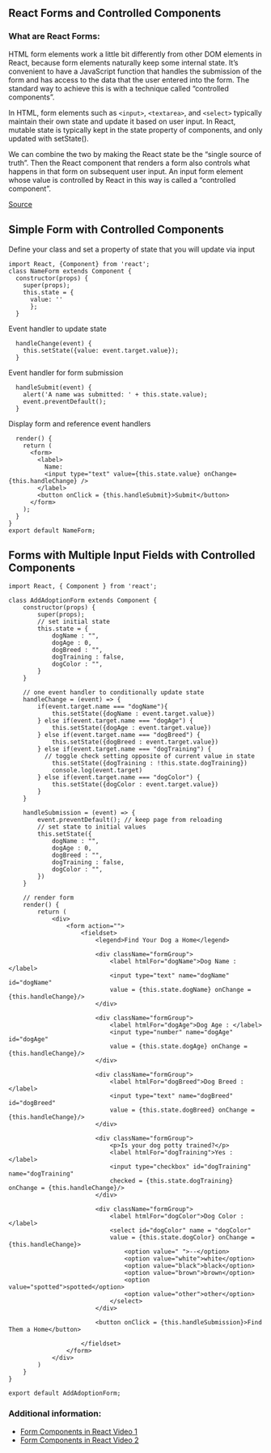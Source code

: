 ## React Forms and Controlled Components

### What are React Forms:
HTML form elements work a little bit differently from other DOM elements in React, because form elements naturally keep some internal state.  It’s convenient to have a JavaScript function that handles the submission of the form and has access to the data that the user entered into the form. The standard way to achieve this is with a technique called “controlled components”.

In HTML, form elements such as `<input>`, `<textarea>`, and `<select>` typically maintain their own state and update it based on user input. In React, mutable state is typically kept in the state property of components, and only updated with setState().

We can combine the two by making the React state be the “single source of truth”. Then the React component that renders a form also controls what happens in that form on subsequent user input. An input form element whose value is controlled by React in this way is called a “controlled component”.

[Source](https://reactjs.org/docs/forms.html)
## Simple Form with Controlled Components
Define your class and set a property of state that you will update via input 
```JSX
import React, {Component} from 'react';
class NameForm extends Component {
  constructor(props) {
    super(props);
    this.state = {
      value: ''
      };
  }
```
Event handler to update state
``` JSX
  handleChange(event) {
    this.setState({value: event.target.value});
  }
```
Event handler for form submission
```JSX
  handleSubmit(event) {
    alert('A name was submitted: ' + this.state.value);
    event.preventDefault();
  }
```
Display form and reference event handlers
```JSX
  render() {
    return (
      <form>
        <label>
          Name:
          <input type="text" value={this.state.value} onChange={this.handleChange} />
        </label>
        <button onClick = {this.handleSubmit}>Submit</button>
      </form>
    );
  }
}
export default NameForm;
```

## Forms with Multiple Input Fields with Controlled Components
```JSX
import React, { Component } from 'react';

class AddAdoptionForm extends Component {
    constructor(props) {
        super(props);
        // set initial state
        this.state = {
            dogName : "",
            dogAge : 0,
            dogBreed : "",
            dogTraining : false,
            dogColor : "",
        }
    }

    // one event handler to conditionally update state
    handleChange = (event) => {
        if(event.target.name === "dogName"){
            this.setState({dogName : event.target.value})
        } else if(event.target.name === "dogAge") {
            this.setState({dogAge : event.target.value})
        } else if(event.target.name === "dogBreed") {
            this.setState({dogBreed : event.target.value})
        } else if(event.target.name === "dogTraining") {
          // toggle check setting opposite of current value in state
            this.setState({dogTraining : !this.state.dogTraining}) 
            console.log(event.target)
        } else if(event.target.name === "dogColor") {
            this.setState({dogColor : event.target.value})
        }
    }

    handleSubmission = (event) => {
        event.preventDefault(); // keep page from reloading
        // set state to initial values
        this.setState({
            dogName : "",
            dogAge : 0,
            dogBreed : "",
            dogTraining : false,
            dogColor : "",
        })
    }

    // render form
    render() {
        return (
            <div>
                <form action="">
                    <fieldset>
                        <legend>Find Your Dog a Home</legend>

                        <div className="formGroup">
                            <label htmlFor="dogName">Dog Name : </label>
                            <input type="text" name="dogName" id="dogName" 
                            value = {this.state.dogName} onChange = {this.handleChange}/>
                        </div>

                        <div className="formGroup">
                            <label htmlFor="dogAge">Dog Age : </label>
                            <input type="number" name="dogAge" id="dogAge" 
                            value = {this.state.dogAge} onChange = {this.handleChange}/>
                        </div>

                        <div className="formGroup">
                            <label htmlFor="dogBreed">Dog Breed : </label>
                            <input type="text" name="dogBreed" id="dogBreed" 
                            value = {this.state.dogBreed} onChange = {this.handleChange}/>
                        </div>

                        <div className="formGroup">
                            <p>Is your dog potty trained?</p>
                            <label htmlFor="dogTraining">Yes : </label>
                            <input type="checkbox" id="dogTraining" name="dogTraining" 
                            checked = {this.state.dogTraining} onChange = {this.handleChange}/>
                        </div>

                        <div className="formGroup">
                            <label htmlFor="dogColor">Dog Color : </label>
                            <select id="dogColor" name = "dogColor" 
                            value = {this.state.dogColor} onChange = {this.handleChange}>
                                <option value=" ">--</option>
                                <option value="white">white</option>
                                <option value="black">black</option>
                                <option value="brown">brown</option>
                                <option value="spotted">spotted</option>
                                <option value="other">other</option>
                            </select>
                        </div>

                        <button onClick = {this.handleSubmission}>Find Them a Home</button>

                    </fieldset>
                </form>
            </div>
        )
    }
}

export default AddAdoptionForm;
```
### Additional information:
- [Form Components in React Video 1](https://youtu.be/fd4_IEWzYeo)
- [Form Components in React Video 2](https://youtu.be/doshF5Alr-k)

